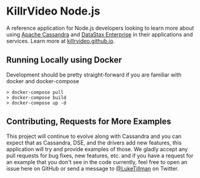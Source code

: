 # KillrVideo Node.js

A reference application for Node.js developers looking to learn more about using 
[Apache Cassandra][cassandra] and [DataStax Enterprise][dse] in their applications and 
services. Learn more at [killrvideo.github.io][killrvideo].

## Running Locally using Docker

Development should be pretty straight-forward if you are familiar with docker and docker-compose

```
> docker-compose pull
> docker-compose build
> docker-compose up -d
```

## Contributing, Requests for More Examples

This project will continue to evolve along with Cassandra and you can expect that as 
Cassandra, DSE, and the drivers add new features, this application will try and provide 
examples of those.  We gladly accept any pull requests for bug fixes, new features, etc. and 
if you have a request for an example that you don't see in the code currently, feel free to
open an issue here on GitHub or send a message to [@LukeTillman][twitter] on Twitter.

[cassandra]: http://cassandra.apache.org/
[dse]: http://www.datastax.com/products/datastax-enterprise
[killrvideo]: https://killrvideo.github.io/
[getting-started]: https://killrvideo.github.io/getting-started/
[getting-started-node]: https://killrvideo.github.io/docs/languages/nodejs/
[twitter]: https://twitter.com/LukeTillman